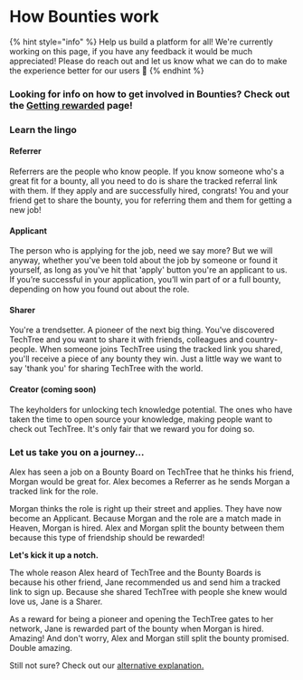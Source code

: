 # How Bounties work

{% hint style="info" %}
Help us build a platform for all! We're currently working on this page, if you have any feedback it would be much appreciated! Please do reach out and let us know what we can do to make the experience better for our users 🎉
{% endhint %}

### **Looking for info on how to get involved in Bounties? Check out the** [**Getting rewarded**](../getting-rewarded.md) **page!**

### **Learn the lingo**

#### **Referrer**

Referrers are the people who know people. If you know someone who's a great fit for a bounty, all you need to do is share the tracked referral link with them. If they apply and are successfully hired, congrats! You and your friend get to share the bounty, you for referring them and them for getting a new job!

#### **Applicant**

The person who is applying for the job, need we say more? But we will anyway, whether you've been told about the job by someone or found it yourself, as long as you've hit that 'apply' button you're an applicant to us. If you’re successful in your application, you’ll win part of or a full bounty, depending on how you found out about the role.

#### **Sharer**

You're a trendsetter. A pioneer of the next big thing. You've discovered TechTree and you want to share it with friends, colleagues and country-people. When someone joins TechTree using the tracked link you shared, you'll receive a piece of any bounty they win. Just a little way we want to say 'thank you' for sharing TechTree with the world.

#### **Creator (coming soon)**

The keyholders for unlocking tech knowledge potential. The ones who have taken the time to open source your knowledge, making people want to check out TechTree. It's only fair that we reward you for doing so.

### **Let us take you on a journey...**

Alex has seen a job on a Bounty Board on TechTree that he thinks his friend, Morgan would be great for. Alex becomes a Referrer as he sends Morgan a tracked link for the role.

Morgan thinks the role is right up their street and applies. They have now become an Applicant. Because Morgan and the role are a match made in Heaven, Morgan is hired. Alex and Morgan split the bounty between them because this type of friendship should be rewarded!

**Let's kick it up a notch.**

The whole reason Alex heard of TechTree and the Bounty Boards is because his other friend, Jane recommended us and send him a tracked link to sign up. Because she shared TechTree with people she knew would love us, Jane is a Sharer.

As a reward for being a pioneer and opening the TechTree gates to her network, Jane is rewarded part of the bounty when Morgan is hired. Amazing! And don't worry, Alex and Morgan still split the bounty promised. Double amazing.



Still not sure? Check out our [alternative explanation](how-bounties-work-alternative.md)[. ](how-bounties-work-alternative.md)
